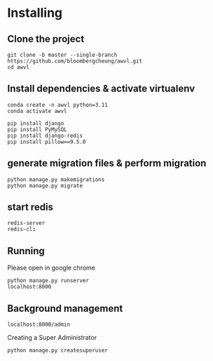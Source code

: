 
# Installing
## Clone the project
```
git clone -b master --single-branch https://github.com/bloombergcheung/awvl.git
cd awvl
```
## Install dependencies & activate virtualenv
```
conda create -n awvl python=3.11
conda activate awvl

pip install django
pip install PyMySQL
pip install django-redis
pip install pillow==9.5.0
```

## generate migration files & perform migration
```
python manage.py makemigrations
python manage.py migrate

```

## start redis
```
redis-server
redis-cli
```

## Running
Please open in google chrome
```
python manage.py runserver
localhost:8000
```

## Background management
```
localhost:8000/admin
```
Creating a Super Administrator
```
python manage.py createsuperuser
```



